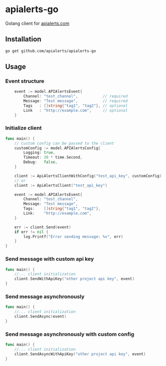 # apialerts-go

Golang client for [apialerts.com](https://apialerts.com/)

## Installation

```bash
go get github.com/apialerts/apialerts-go
```

## Usage

### Event structure
```go
	event := model.APIAlertsEvent{
		Channel: "test_channel",           // required
		Message: "Test message",           // required
		Tags   : []string{"tag1", "tag2"}, // optional
		Link   : "http://example.com",     // optional
	}
```


### Initialize client 
```go
func main() {
    // Custom config can be passed to the client
    customConfig := model.APIAlertsConfig{
        Logging: true,
        Timeout: 30 * time.Second,
        Debug:   false,
    }

	client := ApiAlertsClientWithConfig("test_api_key", customConfig)
	// or
	client := ApiAlertsClient("test_api_key")

	event := model.APIAlertsEvent{
		Channel: "test_channel",
		Message: "Test message",
		Tags:    []string{"tag1", "tag2"},
		Link:    "http://example.com",
	}

	err := client.Send(event)
	if err != nil {
		log.Printf("Error sending message: %v", err)
	}
}
```

### Send message with custom api key
```go
func main() {
    //... client initialization
    client.SendWithApiKey("other project api key", event)
}
```


### Send message asynchronously
```go
func main() {
    //... client initialization
	client.SendAsync(event)
}
```


### Send message asynchronously with custom config
```go
func main() {
    //... client initialization
	client.SendAsyncWithApiKey("other project api key", event)
}
```





